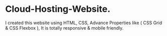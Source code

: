 # Cloud-Hosting-Website.
I created this website using HTML, CSS, Advance Properties like ( CSS Grid &amp; CSS Flexbox ), It is totally responsive &amp; mobile friendly. 
